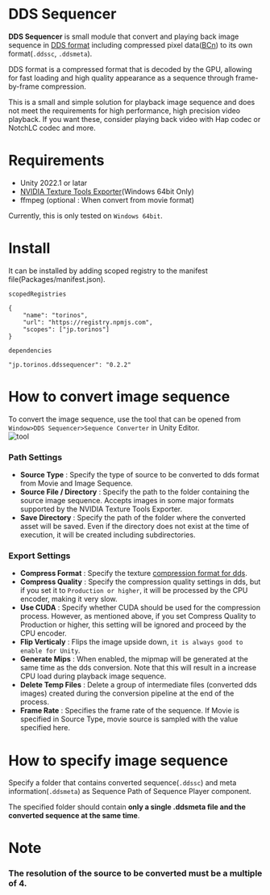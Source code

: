 DDS Sequencer
==============================
**DDS Sequencer** is small module that convert and playing back image sequence in [DDS format](https://docs.microsoft.com/en-us/windows/win32/direct3ddds/dx-graphics-dds-pguide) including compressed pixel data([BCn](https://docs.microsoft.com/en-us/windows/win32/direct3d11/texture-block-compression-in-direct3d-11)) to its own format(`.ddssc`, `.ddsmeta`).

DDS format is a compressed format that is decoded by the GPU, allowing for fast loading and high quality appearance as a sequence through frame-by-frame compression.

This is a small and simple solution for playback image sequence and does not meet the requirements for high performance, high precision video playback. If you want these, consider playing back video with Hap codec or NotchLC codec and more.

Requirements
==============================
- Unity 2022.1 or latar
- [NVIDIA Texture Tools Exporter](https://developer.nvidia.com/nvidia-texture-tools-exporter)(Windows 64bit Only)
- ffmpeg (optional : When convert from movie format)

Currently, this is only tested on `Windows 64bit`.

Install
==============================
It can be installed by adding scoped registry to the manifest file(Packages/manifest.json).

`scopedRegistries`
````
{
    "name": "torinos",
    "url": "https://registry.npmjs.com",
    "scopes": ["jp.torinos"]
}
````
`dependencies`
````
"jp.torinos.ddssequencer": "0.2.2"
````

How to convert image sequence
=============================
To convert the image sequence, use the tool that can be opened from `Window>DDS Sequencer>Sequence Converter` in Unity Editor.  
![tool](https://i.imgur.com/jSL3TRO.png)

### Path Settings
- **Source Type** : Specify the type of source to be converted to dds format from Movie and Image Sequence.
- **Source File / Directory** : Specify the path to the folder containing the source image sequence. Accepts images in some major formats supported by the NVIDIA Texture Tools Exporter.
- **Save Directory** : Specify the path of the folder where the converted asset will be saved. Even if the directory does not exist at the time of execution, it will be created including subdirectories.

### Export Settings
- **Compress Format** : Specify the texture [compression format for dds](https://docs.microsoft.com/en-us/windows/win32/direct3d11/texture-block-compression-in-direct3d-11).
- **Compress Quality** : Specify the compression quality settings in dds, but if you set it to `Production or higher`, it will be processed by the CPU encoder, making it very slow.
- **Use CUDA** : Specify whether CUDA should be used for the compression process. However, as mentioned above, if you set Compress Quality to Production or higher, this setting will be ignored and proceed by the CPU encoder.
- **Flip Verticaly** : Flips the image upside down, `it is always good to enable for Unity`.
- **Generate Mips** : When enabled, the mipmap will be generated at the same time as the dds conversion. Note that this will result in a increase CPU load during playback image sequence.
- **Delete Temp Files** : Delete a group of intermediate files (converted dds images) created during the conversion pipeline at the end of the process.  
- **Frame Rate** : Specifies the frame rate of the sequence. If Movie is specified in Source Type, movie source is sampled with the value specified here.

How to specify image sequence
============================
Specify a folder that contains converted sequence(`.ddssc`) and meta information(`.ddsmeta`) as Sequence Path of Sequence Player component.

The specified folder should contain **only a single .ddsmeta file and the converted sequence at the same time**.

Note
============================
### The resolution of the source to be converted must be a multiple of 4.